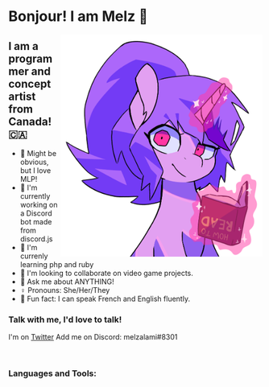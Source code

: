 # Bonjour! I am Melz 👋

<img align="right" alt="melz-pony" src="https://github.com/melzalami/melzalami/blob/main/images/melz_read.png?raw=true" width="400" height="442" />

## I am a programmer and concept artist from Canada! 🇨🇦
- 🦄 Might be obvious, but I love MLP!
- 🤖 I'm currently working on a Discord bot made from discord.js
- 🤔 I'm currenly learning php and ruby
- 🤝 I'm looking to collaborate on video game projects.
- 🙋 Ask me about ANYTHING!
- ♀️ Pronouns: She/Her/They
- 💫 Fun fact: I can speak French and English fluently.


### Talk with me, I'd love to talk!
I'm on [Twitter](https://twitter.com/melzalami)
Add me on Discord: melzalami#8301

<br />

### Languages and Tools: